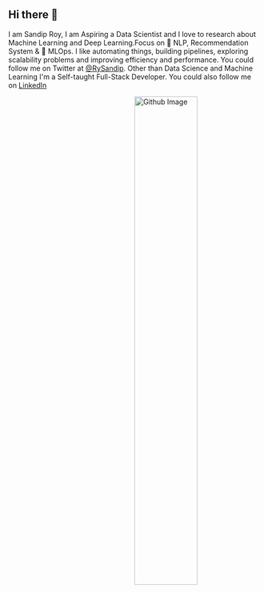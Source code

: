 ## Hi there :wave:
I am Sandip Roy, I am Aspiring a Data Scientist and I love to research about Machine Learning and Deep Learning.Focus on 📜 NLP, Recommendation System & 🚀 MLOps. I like automating things, building pipelines, exploring scalability problems and improving efficiency and performance. You could follow me on Twitter at [@RySandip](https://twitter.com/RySandip). Other than Data Science and Machine Learning I'm a Self-taught Full-Stack Developer. You could also follow me on [LinkedIn](https://www.linkedin.com/in/pransandip)

<img width="50%" align="right" alt="Github Image" src="https://raw.githubusercontent.com/onimur/.github/master/.resources/git-header.svg" />
